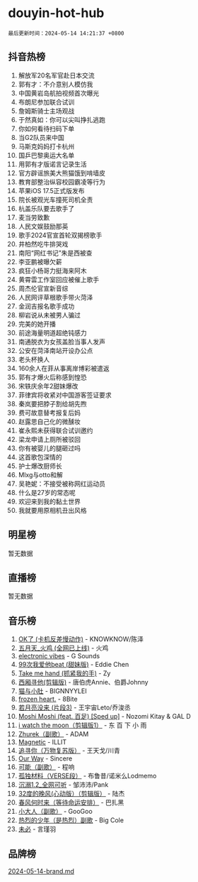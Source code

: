# douyin-hot-hub

`最后更新时间：2024-05-14 14:21:37 +0800`

## 抖音热榜

1. 解放军20名军官赴日本交流
1. 郭有才：不介意别人模仿我
1. 中国黄岩岛航拍视频首次曝光
1. 布朗尼参加联合试训
1. 詹姆斯骑士主场观战
1. 于然真如：你可以尖叫挣扎逃跑
1. 你如何看待扫码下单
1. 当G2队员来中国
1. 马斯克妈妈打卡杭州
1. 国乒巴黎奥运大名单
1. 用郭有才版诺言记录生活
1. 官方辟谣旅美大熊猫饿到啃墙皮
1. 教育部整治纵容校园霸凌等行为
1. 苹果iOS 17.5正式版发布
1. 院长被观光车撞死司机全责
1. 杭盖乐队要去歌手了
1. 麦当劳致歉
1. 人民文娱鼓励那英
1. 歌手2024官宣首轮双揭榜歌手
1. 井柏然吃牛排哭戏
1. 南阳“网红书记”朱是西被查
1. 李亚鹏被曝欠薪
1. 疯狂小杨哥力挺海来阿木
1. 黄霄雲工作室回应被催上歌手
1. 周杰伦官宣新音综
1. 人民网评草根歌手带火菏泽
1. 金润吉报名歌手成功
1. 柳岩说从未被男人骗过
1. 完美的她开播
1. 前途海量明道超绝钝感力
1. 南通脱衣为女孩盖脸当事人发声
1. 公安在菏泽南站开设办公点
1. 老头杯换人
1. 160余人在菲从事离岸博彩被遣返
1. 郭有才爆火后称感到惶恐
1. 宋轶庆余年2甜妹爆改
1. 菲律宾将收紧对中国游客签证要求
1. 秦岚要把脖子割给胡先煦
1. 费可故意替考报复后妈
1. 赵露思自己化的微醺妆
1. 崔永熙未获得联合试训邀约
1. 梁龙申请上厕所被驳回
1. 你有被婴儿的腿砸过吗
1. 这首歌包深情的
1. 护士爆改厨师长
1. Mlxg与otto和解
1. 吴艳妮：不接受被称网红运动员
1. 什么是27岁的常态呢
1. 欢迎来到我的黏土世界
1. 我就要用原相机丑出风格

## 明星榜

暂无数据

## 直播榜

暂无数据

## 音乐榜

1. [OK了 (卡机反差慢动作)](https://sf5-hl-cdn-tos.douyinstatic.com/obj/tos-cn-ve-2774/osXWgLGizaDPmw9B0CIggvCFeIAAebk1YMe8jD) - KNOWKNOW/陈泽
1. [五月天_火鸡 (全网已上线)](https://sf3-cdn-tos.douyinstatic.com/obj/tos-cn-ve-2774/oEtOMSQZstjlJ4nfBEgeqN29IbWjkmDBrFtF2C) - 火鸡
1. [electronic vibes](https://sf27-cdn-tos.douyinstatic.com/obj/tos-cn-ve-2774/oMIpXkYtpBe14gZjOFMCLfhBv1zjK1O3Ztar9Q) - G Sounds
1. [99次我爱他beat (甜妹版)](https://sf5-hl-cdn-tos.douyinstatic.com/obj/tos-cn-ve-2774/ocBPCLaDWFQr2tJdQmEDjGfSYIjegYYPBQZykZ) - Eddie Chen
1. [Take me hand (抓紧我的手)](https://sf3-cdn-tos.douyinstatic.com/obj/tos-cn-ve-2774/os8GB2fDQQmJZTmtomg0gHX5fBACiEgcFgEKYg) - Zy
1. [西厢寻他(剪辑版)](https://sf5-hl-cdn-tos.douyinstatic.com/obj/tos-cn-ve-2774/oUsAVfAQKlRNxEv5qxvIB8o5qmIWUcXbzJKJhw) - 唐伯虎Annie、伯爵Johnny
1. [猫与小肚](https://sf5-hl-cdn-tos.douyinstatic.com/obj/tos-cn-ve-2774/osZeoClMECgK8DYl6VebABgbchEtPYQjZEnRtd) - BIGNNYYLEI
1. [frozen heart.](https://sf5-hl-cdn-tos.douyinstatic.com/obj/tos-cn-ve-2774/oIIWJfyjIACZA9zQMtnJ6hQQhFC4vhCupoRBsO) - 8Bite
1. [若月亮没来 (片段3)](https://sf5-hl-cdn-tos.douyinstatic.com/obj/tos-cn-ve-2774/okfyEUsGW1B1ovJi5JiN9IjvAT2lMwA054GoEB) - 王宇宙Leto/乔浚丞
1. [Moshi Moshi (feat. 百足) [Sped up]](https://sf6-cdn-tos.douyinstatic.com/obj/tos-cn-ve-2774/ocCPFQcXJLeroaIdQLIGAoeeYM3OAUYGDguHXz) - Nozomi Kitay & GAL D
1. [i watch the moon（剪辑版1）](https://sf27-cdn-tos.douyinstatic.com/obj/tos-cn-ve-2774/o0I9mSChzHZANMJIEBfkCQzzg6N5WAcVtqft9P) - 东 百 下 小 雨
1. [Zhurek（副歌）](https://sf5-hl-cdn-tos.douyinstatic.com/obj/tos-cn-ve-2774/ooQm8FBZQDlf0btEYgVpCcSCQfrdJGBEKZYBGS) - ADAM
1. [Magnetic](https://sf3-cdn-tos.douyinstatic.com/obj/tos-cn-ve-2774/oAQCYdBNZfLACGDmVFAsfAtpy32tqErgQ3XgBN) - ILLIT
1. [追寻你（万物复苏版）](https://sf3-cdn-tos.douyinstatic.com/obj/tos-cn-ve-2774/oYeAZJsbjIDit9APmBg8u6uDUQnHmoCf3gbo74) - 王天戈/川青
1. [Our Way](https://sf5-hl-cdn-tos.douyinstatic.com/obj/tos-cn-ve-2774/o8tPEkQgQNCe0DPeFwZzYrbqLlnzBBrYidWkEZ) - Sincere
1. [可能（副歌）](https://sf5-hl-cdn-tos.douyinstatic.com/obj/tos-cn-ve-2774/cde1731888894259b333569393c2fb51) - 程响
1. [孤独材料（VERSE段）](https://sf5-hl-cdn-tos.douyinstatic.com/obj/tos-cn-ve-2774/ocX7glDNHYlwFeYrGQfBZoThtvPWy8tCCEBGKQ) - 布鲁昔/诺米么Lodmemo
1. [沉溺1.2_全网可听](https://sf6-cdn-tos.douyinstatic.com/obj/tos-cn-ve-2774/ok2QoiBqsWAX9McZmWiI9gAB0EzwD4Xj6yfmtH) - 邹沛沛/Pank
1. [32度的晚风(心动版）（剪辑版）](https://sf5-hl-cdn-tos.douyinstatic.com/obj/tos-cn-ve-2774/owNyabsyWdzUulxhoJfK8IBXgp0UMQAHpvGh2B) - 陆杰
1. [春风何时来（等待命运安排）](https://sf27-cdn-tos.douyinstatic.com/obj/tos-cn-ve-2774/oICBNbD3gelMfB4WgiD1KI2jQtXZE2FgHLwtsl) - 巴扎黑
1. [小大人（副歌）](https://sf5-hl-cdn-tos.douyinstatic.com/obj/tos-cn-ve-2774/oIhaDwehWhLFsVIG7QIICLLazDNGJAGg5geeb4) - GooGoo
1. [热烈的少年（是热烈）副歌](https://sf5-hl-cdn-tos.douyinstatic.com/obj/tos-cn-ve-2774/owVNI0CLDAUMtSz6TEYvfFBFL4UDFFhLfgK8fa) - Big Cole
1. [未必](https://sf5-hl-cdn-tos.douyinstatic.com/obj/tos-cn-ve-2774/ogntQMFnKQDZUgTCYuJgfLEtleYZZFxBQqhhFB) - 言瑾羽

## 品牌榜

[2024-05-14-brand.md](2024-05-14-brand.md)
